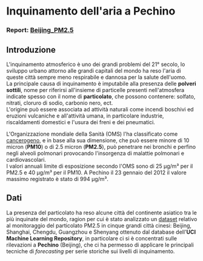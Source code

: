 # Inquinamento dell'aria a Pechino 
### Report: [Beijing_PM2.5](https://htmlpreview.github.io/?https://github.com/robsnx/beijing_pm2.5/blob/main/Beijing_report.html)
## Introduzione
L'inquinamento atmosferico è uno dei grandi problemi del 21° secolo, lo sviluppo urbano attorno alle grandi capitali del mondo ha reso l'aria di queste città sempre meno respirabile e dannosa per la salute dell'uomo.   
La principale causa di inquinamento è imputabile alla presenza delle **polveri sottili**, nome per riferirsi all'insieme di particelle presenti nell'atmosfera indicate spesso con il nome di **particolato**, che possono contenere: solfato, nitrati, cloruro di sodio, carbonio nero, ect.  
L'origine può essere associata ad attività naturali come incendi boschivi ed eruzioni vulcaniche e all'attività umana, in particolare industrie, riscaldamenti domestici e l'usura dei freni e dei pneumatici.  

L'Organizzazione mondiale della Sanità (OMS) l'ha classificato come 
[cancerogeno](https://web.archive.org/web/20160529064001/http://ehp.niehs.nih.gov/1408092/), e in base alla sua dimensione, che può essere minore di 10 micron (**PM10**) o di 2.5 micron (**PM2.5**), può penetrare nei bronchi e perfino negli alveoli polmonari provocando l'insorgenza di malattie polmonari e cardiovascolari.  
I valori annuali limite di esposizione secondo l'OMS sono di 25 µg/m³ per il PM2.5 e 40 µg/m³ per il PM10. A Pechino il 23 gennaio del 2012 il valore massimo registrato è stato di 994 µg/m³. 


## Dati
La presenza del particolato ha reso alcune città del continente asiatico tra le più inquinate del mondo, ragion per cui è stato analizzato un
[dataset](https://archive.ics.uci.edu/ml/datasets/PM2.5+Data+of+Five+Chinese+Cities) relativo al monitoraggio del particolato PM2.5 in cinque grandi città cinesi: Beijing, Shanghai, Chengdu, Guangzhou e Shenyang ottenuto dal database dell'**UCI Machine Learning Repository**, in particolare ci si è concentrati sulle rilevazioni a **Pechino** (Beijing), che ci ha permesso di applicare le principali tecniche di *forecasting* per serie storiche sui livelli di inquinamento.
